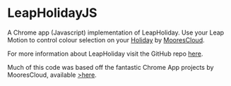 LeapHolidayJS
=============

A Chrome app (Javascript) implementation of LeapHoliday.
Use your Leap Motion to control colour selection on your <a href="http://moorescloud.com">Holiday</a> 
by <a href="https://github.com/moorescloud">MooresCloud</a>.

For more information about LeapHoliday visit the GitHub repo <a href="https://github.com/shoerust/LeapHoliday">here</a>.

Much of this code was based off the fantastic Chrome App projects by MooresCloud, available <a href="http://moorescloud.com">>here</a>.
